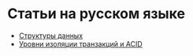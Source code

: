 # Статьи на русском языке

- [Структуры данных](https://habr.com/company/netologyru/blog/334914/)
- [Уровни изоляции транзакций и ACID](https://habr.com/post/317884/)
